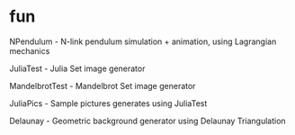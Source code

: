 # fun

NPendulum - N-link pendulum simulation + animation, using Lagrangian mechanics

JuliaTest - Julia Set image generator 

MandelbrotTest - Mandelbrot Set image generator

JuliaPics - Sample pictures generates using JuliaTest

Delaunay - Geometric background generator using Delaunay Triangulation
